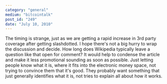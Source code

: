 ```yaml
---
category: "general"
medium: "bitcointalk"
post_id: "249"
date: "July 10, 2010"
---
```

The timing is strange, just as we are getting a rapid increase in 3rd party coverage after getting slashdotted.  I hope there's not a big hurry to wrap the discussion and decide.  How long does Wikipedia typically leave a question like that open for comment? 
It would help to condense the article and make it less promotional sounding as soon as possible.  Just letting people know what it is, where it fits into the electronic money space, not trying to convince them that it's good.  They probably want something that just generally identifies what it is, not tries to explain all about how it works.